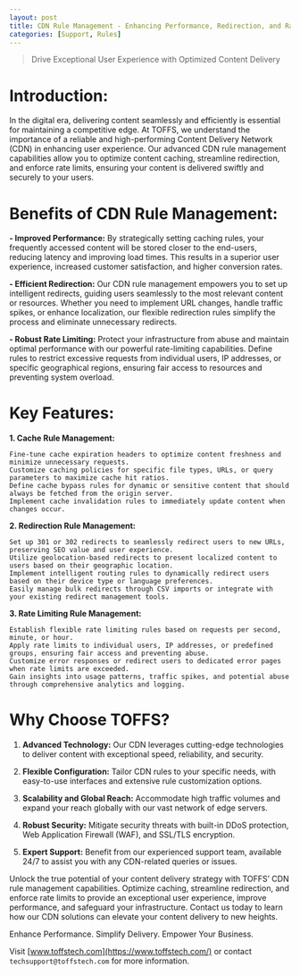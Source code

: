 ```yaml
---
layout: post
title: CDN Rule Management - Enhancing Performance, Redirection, and Rate Limiting
categories: [Support, Rules]
---
```

> Drive Exceptional User Experience with Optimized Content Delivery

# Introduction:

In the digital era, delivering content seamlessly and efficiently is essential for maintaining a competitive edge. At TOFFS, we understand the importance of a reliable and high-performing Content Delivery Network (CDN) in enhancing user experience. Our advanced CDN rule management capabilities allow you to optimize content caching, streamline redirection, and enforce rate limits, ensuring your content is delivered swiftly and securely to your users.

# Benefits of CDN Rule Management:

**- Improved Performance:** By strategically setting caching rules, your frequently accessed content will be stored closer to the end-users, reducing latency and improving load times. This results in a superior user experience, increased customer satisfaction, and higher conversion rates.

**- Efficient Redirection:** Our CDN rule management empowers you to set up intelligent redirects, guiding users seamlessly to the most relevant content or resources. Whether you need to implement URL changes, handle traffic spikes, or enhance localization, our flexible redirection rules simplify the process and eliminate unnecessary redirects.

**- Robust Rate Limiting:** Protect your infrastructure from abuse and maintain optimal performance with our powerful rate-limiting capabilities. Define rules to restrict excessive requests from individual users, IP addresses, or specific geographical regions, ensuring fair access to resources and preventing system overload.

# Key Features:

**1. Cache Rule Management:**

    Fine-tune cache expiration headers to optimize content freshness and minimize unnecessary requests.
    Customize caching policies for specific file types, URLs, or query parameters to maximize cache hit ratios.
    Define cache bypass rules for dynamic or sensitive content that should always be fetched from the origin server.
    Implement cache invalidation rules to immediately update content when changes occur.

**2. Redirection Rule Management:**

    Set up 301 or 302 redirects to seamlessly redirect users to new URLs, preserving SEO value and user experience.
    Utilize geolocation-based redirects to present localized content to users based on their geographic location.
    Implement intelligent routing rules to dynamically redirect users based on their device type or language preferences.
    Easily manage bulk redirects through CSV imports or integrate with your existing redirect management tools.

**3. Rate Limiting Rule Management:**

    Establish flexible rate limiting rules based on requests per second, minute, or hour.
    Apply rate limits to individual users, IP addresses, or predefined groups, ensuring fair access and preventing abuse.
    Customize error responses or redirect users to dedicated error pages when rate limits are exceeded.
    Gain insights into usage patterns, traffic spikes, and potential abuse through comprehensive analytics and logging.

# Why Choose TOFFS?

1. **Advanced Technology:** Our CDN leverages cutting-edge technologies to deliver content with exceptional speed, reliability, and security.

2. **Flexible Configuration:** Tailor CDN rules to your specific needs, with easy-to-use interfaces and extensive rule customization options.

3. **Scalability and Global Reach:** Accommodate high traffic volumes and expand your reach globally with our vast network of edge servers.

4. **Robust Security:** Mitigate security threats with built-in DDoS protection, Web Application Firewall (WAF), and SSL/TLS encryption.

5. **Expert Support:** Benefit from our experienced support team, available 24/7 to assist you with any CDN-related queries or issues.

Unlock the true potential of your content delivery strategy with TOFFS’ CDN rule management capabilities. Optimize caching, streamline redirection, and enforce rate limits to provide an exceptional user experience, improve performance, and safeguard your infrastructure. Contact us today to learn how our CDN solutions can elevate your content delivery to new heights.

Enhance Performance. Simplify Delivery. Empower Your Business.

Visit [www.toffstech.com](https://www.toffstech.com/) or contact `techsupport@toffstech.com` for more information.